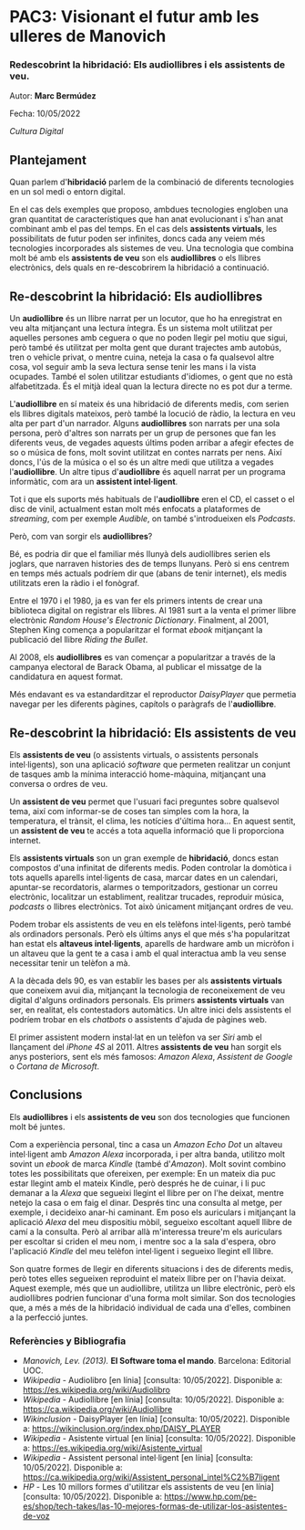 # PAC3: Visionant el futur amb les ulleres de Manovich


### Redescobrint la hibridació: Els audiollibres i els assistents de veu.


Autor: **Marc Bermúdez**

Fecha: 10/05/2022

*Cultura Digital*



## Plantejament

Quan parlem d'**hibridació** parlem de la combinació de diferents tecnologies en un sol medi o entorn digital. 

En el cas dels exemples que proposo, ambdues tecnologies engloben una gran quantitat de característiques que han anat evolucionant i s'han anat combinant amb el pas del temps. En el cas dels **assistents virtuals**, les possibilitats de futur poden ser infinites, doncs cada any veiem més tecnologies incorporades als sistemes de veu. Una tecnologia que combina molt bé amb els **assistents de veu** son els **audiollibres** o els llibres electrònics, dels quals en re-descobrirem la hibridació a continuació.


## Re-descobrint la hibridació: Els audiollibres

Un **audiollibre** és un llibre narrat per un locutor, que ho ha enregistrat en veu alta mitjançant una lectura íntegra. És un sistema molt utilitzat per aquelles persones amb ceguera o que no poden llegir pel motiu que sigui, però també és utilitzat per molta gent que durant trajectes amb autobús, tren o vehicle privat, o mentre cuina, neteja la casa o fa qualsevol altre cosa, vol seguir amb la seva lectura sense tenir les mans i la vista ocupades. També el solen utilitzar estudiants d'idiomes, o gent que no està alfabetitzada. És el mitjà ideal quan la lectura directe no es pot dur a terme.

L'**audiollibre** en sí mateix és una hibridació de diferents medis, com serien els llibres digitals mateixos, però també la locució de ràdio, la lectura en veu alta per part d'un narrador. Alguns **audiollibres** son narrats per una sola persona, però d'altres son narrats per un grup de persones que fan les diferents veus, de vegades aquests últims poden arribar a afegir efectes de so o música de fons, molt sovint utilitzat en contes narrats per nens. Així doncs, l'ús de la música o el so és un altre medi que utilitza a vegades l'**audiollibre**. Un altre tipus d'**audiollibre** és aquell narrat per un programa informàtic, com ara un **assistent intel·ligent**.

Tot i que els suports més habituals de l'**audiollibre** eren el CD, el casset o el disc de vinil, actualment estan molt més enfocats a plataformes de *streaming*, com per exemple *Audible*, on també s'introdueixen els *Podcasts*.

Però, com van sorgir els **audiollibres**?

Bé, es podria dir que el familiar més llunyà dels audiollibres serien els joglars, que narraven histories des de temps llunyans. Però si ens centrem en temps més actuals podríem dir que (abans de tenir internet), els medis utilitzats eren la ràdio i el fonògraf.

Entre el 1970 i el 1980, ja es van fer els primers intents de crear una biblioteca digital on registrar els llibres. Al 1981 surt a la venta el primer llibre electrònic *Random House's Electronic Dictionary*. Finalment, al 2001, Stephen King comença a popularitzar el format *ebook* mitjançant la publicació del llibre *Riding the Bullet*.

Al 2008, els **audiollibres** es van començar a popularitzar a través de la campanya electoral de Barack Obama, al publicar el missatge de la candidatura en aquest format.

Més endavant es va estandarditzar el reproductor *DaisyPlayer* que permetia navegar per les diferents pàgines, capítols o paràgrafs de l'**audiollibre**.

## Re-descobrint la hibridació: Els assistents de veu

Els **assistents de veu** (o assistents virtuals, o assistents personals intel·ligents), son una aplicació *software* que permeten realitzar un conjunt de tasques amb la mínima interacció home-màquina, mitjançant una conversa o ordres de veu.

Un **assistent de veu** permet que l'usuari faci preguntes sobre qualsevol tema, així com informar-se de coses tan simples com la hora, la temperatura, el trànsit, el clima, les notícies d'última hora... En aquest sentit, un **assistent de veu** te accés a tota aquella informació que li proporciona internet. 

Els **assistents virtuals** son un gran exemple de **hibridació**, doncs estan compostos d'una infinitat de diferents medis. Poden controlar la domòtica i tots aquells aparells intel·ligents de casa, marcar dates en un calendari, apuntar-se recordatoris, alarmes o temporitzadors, gestionar un correu electrònic, localitzar un establiment, realitzar trucades, reproduir música, *podcasts* o llibres electrònics. Tot això únicament mitjançant ordres de veu.

Podem trobar els assistents de veu en els telèfons intel·ligents, però també als ordinadors personals. Però els últims anys el que més s'ha popularitzat han estat els **altaveus intel·ligents**, aparells de hardware amb un micròfon i un altaveu que la gent te a casa i amb el qual interactua amb la veu sense necessitar tenir un telèfon a mà.

A la dècada dels 90, es van establir les bases per als **assistents virtuals** que coneixem avui dia, mitjançant la tecnologia de reconeixement de veu digital d'alguns ordinadors personals. Els primers **assistents virtuals** van ser, en realitat, els contestadors automàtics. Un altre inici dels assistents el podríem trobar en els *chatbots* o assistents d'ajuda de pàgines web. 

El primer assistent modern instal·lat en un telèfon va ser *Siri* amb el llançament del *iPhone 4S* al 2011. Altres **assistents de veu** han sorgit els anys posteriors, sent els més famosos: *Amazon Alexa*, *Assistent de Google* o *Cortana de Microsoft*.


## Conclusions

Els **audiollibres** i els **assistents de veu** son dos tecnologies que funcionen molt bé juntes. 

Com a experiència personal, tinc a casa un *Amazon Echo Dot* un altaveu intel·ligent amb *Amazon Alexa* incorporada, i per altra banda, utilitzo molt sovint un *ebook* de marca *Kindle* (també d'*Amazon*). Molt sovint combino totes les possibilitats que ofereixen, per exemple: En un mateix dia puc estar llegint amb el mateix Kindle, però després he de cuinar, i li puc demanar a la *Alexa* que segueixi llegint el llibre per on l'he deixat, mentre netejo la casa o em faig el dinar. Després tinc una consulta al metge, per exemple, i decideixo anar-hi caminant. Em poso els auriculars i mitjançant la aplicació *Alexa* del meu dispositiu mòbil, segueixo escoltant aquell llibre de camí a la consulta. Però al arribar allà m'interessa treure'm els auriculars per escoltar si criden el meu nom, i mentre soc a la sala d'espera, obro l'aplicació *Kindle* del meu telèfon intel·ligent i segueixo llegint ell llibre. 

Son quatre formes de llegir en diferents situacions i des de diferents medis, però totes elles segueixen reproduint el mateix llibre per on l'havia deixat. Aquest exemple, més que un audiollibre, utilitza un llibre electrònic, però els audiollibres podrien funcionar d'una forma molt similar. Son dos tecnologies que, a més a més de la hibridació individual de cada una d'elles, combinen a la perfecció juntes.

### Referències y Bibliografia

* *Manovich, Lev. (2013).* **El Software toma el mando**. Barcelona: Editorial UOC.
* *Wikipedia* - Audiolibro [en línia] [consulta: 10/05/2022]. Disponible a: https://es.wikipedia.org/wiki/Audiolibro
* *Wikipedia* - Audiollibre [en línia] [consulta: 10/05/2022]. Disponible a: https://ca.wikipedia.org/wiki/Audiollibre
* *Wikinclusion* - DaisyPlayer [en línia] [consulta: 10/05/2022]. Disponible a: https://wikinclusion.org/index.php/DAISY_PLAYER
* *Wikipedia* - Asistente virtual [en línia] [consulta: 10/05/2022]. Disponible a: https://es.wikipedia.org/wiki/Asistente_virtual
* *Wikipedia* - Assistent personal intel·ligent [en línia] [consulta: 10/05/2022]. Disponible a: https://ca.wikipedia.org/wiki/Assistent_personal_intel%C2%B7ligent
* *HP* - Les 10 millors formes d'utilitzar els assistents de veu [en línia] [consulta: 10/05/2022]. Disponible a: https://www.hp.com/pe-es/shop/tech-takes/las-10-mejores-formas-de-utilizar-los-asistentes-de-voz


